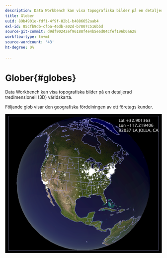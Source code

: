```yaml
---
description: Data Workbench kan visa topografiska bilder på en detaljerad tredimensionell (3D) världskarta.
title: Glober
uuid: 89b4901e-fdf1-4f9f-82b1-b4886652aab4
exl-id: 85cfb9db-cfba-46db-a02d-b7807c516bbd
source-git-commit: d9df90242ef96188f4e4b5e6d04cfef196b0a628
workflow-type: tm+mt
source-wordcount: '43'
ht-degree: 0%

---
```


# Glober{#globes}

Data Workbench kan visa topografiska bilder på en detaljerad tredimensionell (3D) världskarta.

Följande glob visar den geografiska fördelningen av ett företags kunder.

![](assets/vis_Globe_RollOverLatLong.png)
